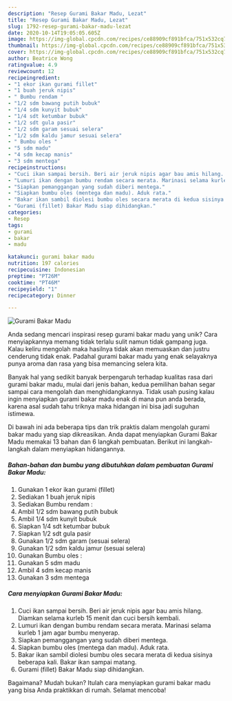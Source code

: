 ```yaml
---
description: "Resep Gurami Bakar Madu, Lezat"
title: "Resep Gurami Bakar Madu, Lezat"
slug: 1792-resep-gurami-bakar-madu-lezat
date: 2020-10-14T19:05:05.605Z
image: https://img-global.cpcdn.com/recipes/ce88909cf891bfca/751x532cq70/gurami-bakar-madu-foto-resep-utama.jpg
thumbnail: https://img-global.cpcdn.com/recipes/ce88909cf891bfca/751x532cq70/gurami-bakar-madu-foto-resep-utama.jpg
cover: https://img-global.cpcdn.com/recipes/ce88909cf891bfca/751x532cq70/gurami-bakar-madu-foto-resep-utama.jpg
author: Beatrice Wong
ratingvalue: 4.9
reviewcount: 12
recipeingredient:
- "1 ekor ikan gurami fillet"
- "1 buah jeruk nipis"
- " Bumbu rendam "
- "1/2 sdm bawang putih bubuk"
- "1/4 sdm kunyit bubuk"
- "1/4 sdt ketumbar bubuk"
- "1/2 sdt gula pasir"
- "1/2 sdm garam sesuai selera"
- "1/2 sdm kaldu jamur sesuai selera"
- " Bumbu oles "
- "5 sdm madu"
- "4 sdm kecap manis"
- "3 sdm mentega"
recipeinstructions:
- "Cuci ikan sampai bersih. Beri air jeruk nipis agar bau amis hilang. Diamkan selama kurleb 15 menit dan cuci bersih kembali."
- "Lumuri ikan dengan bumbu rendam secara merata. Marinasi selama kurleb 1 jam agar bumbu menyerap."
- "Siapkan pemanggangan yang sudah diberi mentega."
- "Siapkan bumbu oles (mentega dan madu). Aduk rata."
- "Bakar ikan sambil diolesi bumbu oles secara merata di kedua sisinya beberapa kali. Bakar ikan sampai matang."
- "Gurami (fillet) Bakar Madu siap dihidangkan."
categories:
- Resep
tags:
- gurami
- bakar
- madu

katakunci: gurami bakar madu 
nutrition: 197 calories
recipecuisine: Indonesian
preptime: "PT26M"
cooktime: "PT46M"
recipeyield: "1"
recipecategory: Dinner

---
```



![Gurami Bakar Madu](https://img-global.cpcdn.com/recipes/ce88909cf891bfca/751x532cq70/gurami-bakar-madu-foto-resep-utama.jpg)

Anda sedang mencari inspirasi resep gurami bakar madu yang unik? Cara menyiapkannya memang tidak terlalu sulit namun tidak gampang juga. Kalau keliru mengolah maka hasilnya tidak akan memuaskan dan justru cenderung tidak enak. Padahal gurami bakar madu yang enak selayaknya punya aroma dan rasa yang bisa memancing selera kita.



Banyak hal yang sedikit banyak berpengaruh terhadap kualitas rasa dari gurami bakar madu, mulai dari jenis bahan, kedua pemilihan bahan segar sampai cara mengolah dan menghidangkannya. Tidak usah pusing kalau ingin menyiapkan gurami bakar madu enak di mana pun anda berada, karena asal sudah tahu triknya maka hidangan ini bisa jadi suguhan istimewa.


Di bawah ini ada beberapa tips dan trik praktis dalam mengolah gurami bakar madu yang siap dikreasikan. Anda dapat menyiapkan Gurami Bakar Madu memakai 13 bahan dan 6 langkah pembuatan. Berikut ini langkah-langkah dalam menyiapkan hidangannya.

<!--inarticleads1-->

##### Bahan-bahan dan bumbu yang dibutuhkan dalam pembuatan Gurami Bakar Madu:

1. Gunakan 1 ekor ikan gurami (fillet)
1. Sediakan 1 buah jeruk nipis
1. Sediakan  Bumbu rendam :
1. Ambil 1/2 sdm bawang putih bubuk
1. Ambil 1/4 sdm kunyit bubuk
1. Siapkan 1/4 sdt ketumbar bubuk
1. Siapkan 1/2 sdt gula pasir
1. Gunakan 1/2 sdm garam (sesuai selera)
1. Gunakan 1/2 sdm kaldu jamur (sesuai selera)
1. Gunakan  Bumbu oles :
1. Gunakan 5 sdm madu
1. Ambil 4 sdm kecap manis
1. Gunakan 3 sdm mentega




<!--inarticleads2-->

##### Cara menyiapkan Gurami Bakar Madu:

1. Cuci ikan sampai bersih. Beri air jeruk nipis agar bau amis hilang. Diamkan selama kurleb 15 menit dan cuci bersih kembali.
1. Lumuri ikan dengan bumbu rendam secara merata. Marinasi selama kurleb 1 jam agar bumbu menyerap.
1. Siapkan pemanggangan yang sudah diberi mentega.
1. Siapkan bumbu oles (mentega dan madu). Aduk rata.
1. Bakar ikan sambil diolesi bumbu oles secara merata di kedua sisinya beberapa kali. Bakar ikan sampai matang.
1. Gurami (fillet) Bakar Madu siap dihidangkan.




Bagaimana? Mudah bukan? Itulah cara menyiapkan gurami bakar madu yang bisa Anda praktikkan di rumah. Selamat mencoba!
